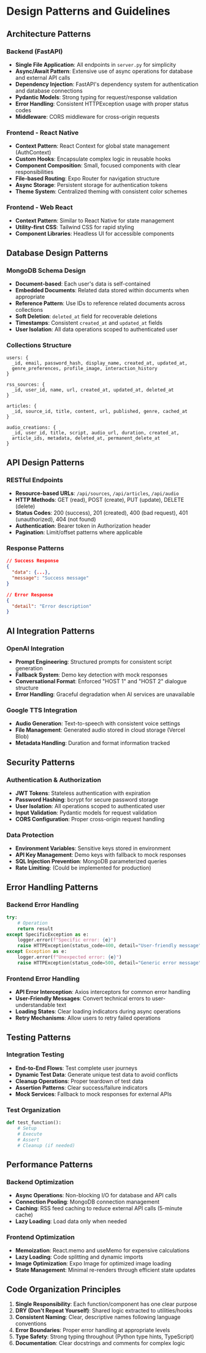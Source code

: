 # Design Patterns and Guidelines

## Architecture Patterns

### Backend (FastAPI)
- **Single File Application**: All endpoints in `server.py` for simplicity
- **Async/Await Pattern**: Extensive use of async operations for database and external API calls
- **Dependency Injection**: FastAPI's dependency system for authentication and database connections
- **Pydantic Models**: Strong typing for request/response validation
- **Error Handling**: Consistent HTTPException usage with proper status codes
- **Middleware**: CORS middleware for cross-origin requests

### Frontend - React Native
- **Context Pattern**: React Context for global state management (AuthContext)
- **Custom Hooks**: Encapsulate complex logic in reusable hooks
- **Component Composition**: Small, focused components with clear responsibilities
- **File-based Routing**: Expo Router for navigation structure
- **Async Storage**: Persistent storage for authentication tokens
- **Theme System**: Centralized theming with consistent color schemes

### Frontend - Web React
- **Context Pattern**: Similar to React Native for state management
- **Utility-first CSS**: Tailwind CSS for rapid styling
- **Component Libraries**: Headless UI for accessible components

## Database Design Patterns

### MongoDB Schema Design
- **Document-based**: Each user's data is self-contained
- **Embedded Documents**: Related data stored within documents when appropriate
- **Reference Pattern**: Use IDs to reference related documents across collections
- **Soft Deletion**: `deleted_at` field for recoverable deletions
- **Timestamps**: Consistent `created_at` and `updated_at` fields
- **User Isolation**: All data operations scoped to authenticated user

### Collections Structure
```
users: {
  _id, email, password_hash, display_name, created_at, updated_at,
  genre_preferences, profile_image, interaction_history
}

rss_sources: {
  _id, user_id, name, url, created_at, updated_at, deleted_at
}

articles: {
  _id, source_id, title, content, url, published, genre, cached_at
}

audio_creations: {
  _id, user_id, title, script, audio_url, duration, created_at,
  article_ids, metadata, deleted_at, permanent_delete_at
}
```

## API Design Patterns

### RESTful Endpoints
- **Resource-based URLs**: `/api/sources`, `/api/articles`, `/api/audio`
- **HTTP Methods**: GET (read), POST (create), PUT (update), DELETE (delete)
- **Status Codes**: 200 (success), 201 (created), 400 (bad request), 401 (unauthorized), 404 (not found)
- **Authentication**: Bearer token in Authorization header
- **Pagination**: Limit/offset patterns where applicable

### Response Patterns
```json
// Success Response
{
  "data": {...},
  "message": "Success message"
}

// Error Response
{
  "detail": "Error description"
}
```

## AI Integration Patterns

### OpenAI Integration
- **Prompt Engineering**: Structured prompts for consistent script generation
- **Fallback System**: Demo key detection with mock responses
- **Conversational Format**: Enforced "HOST 1" and "HOST 2" dialogue structure
- **Error Handling**: Graceful degradation when AI services are unavailable

### Google TTS Integration
- **Audio Generation**: Text-to-speech with consistent voice settings
- **File Management**: Generated audio stored in cloud storage (Vercel Blob)
- **Metadata Handling**: Duration and format information tracked

## Security Patterns

### Authentication & Authorization
- **JWT Tokens**: Stateless authentication with expiration
- **Password Hashing**: bcrypt for secure password storage
- **User Isolation**: All operations scoped to authenticated user
- **Input Validation**: Pydantic models for request validation
- **CORS Configuration**: Proper cross-origin request handling

### Data Protection
- **Environment Variables**: Sensitive keys stored in environment
- **API Key Management**: Demo keys with fallback to mock responses
- **SQL Injection Prevention**: MongoDB parameterized queries
- **Rate Limiting**: (Could be implemented for production)

## Error Handling Patterns

### Backend Error Handling
```python
try:
    # Operation
    return result
except SpecificException as e:
    logger.error(f"Specific error: {e}")
    raise HTTPException(status_code=400, detail="User-friendly message")
except Exception as e:
    logger.error(f"Unexpected error: {e}")
    raise HTTPException(status_code=500, detail="Generic error message")
```

### Frontend Error Handling
- **API Error Interception**: Axios interceptors for common error handling
- **User-Friendly Messages**: Convert technical errors to user-understandable text
- **Loading States**: Clear loading indicators during async operations
- **Retry Mechanisms**: Allow users to retry failed operations

## Testing Patterns

### Integration Testing
- **End-to-End Flows**: Test complete user journeys
- **Dynamic Test Data**: Generate unique test data to avoid conflicts
- **Cleanup Operations**: Proper teardown of test data
- **Assertion Patterns**: Clear success/failure indicators
- **Mock Services**: Fallback to mock responses for external APIs

### Test Organization
```python
def test_function():
    # Setup
    # Execute
    # Assert
    # Cleanup (if needed)
```

## Performance Patterns

### Backend Optimization
- **Async Operations**: Non-blocking I/O for database and API calls
- **Connection Pooling**: MongoDB connection management
- **Caching**: RSS feed caching to reduce external API calls (5-minute cache)
- **Lazy Loading**: Load data only when needed

### Frontend Optimization
- **Memoization**: React.memo and useMemo for expensive calculations
- **Lazy Loading**: Code splitting and dynamic imports
- **Image Optimization**: Expo Image for optimized image loading
- **State Management**: Minimal re-renders through efficient state updates

## Code Organization Principles

1. **Single Responsibility**: Each function/component has one clear purpose
2. **DRY (Don't Repeat Yourself)**: Shared logic extracted to utilities/hooks
3. **Consistent Naming**: Clear, descriptive names following language conventions
4. **Error Boundaries**: Proper error handling at appropriate levels
5. **Type Safety**: Strong typing throughout (Python type hints, TypeScript)
6. **Documentation**: Clear docstrings and comments for complex logic